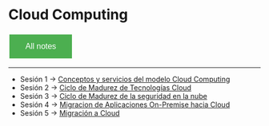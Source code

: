 # Cloud Computing

<style>
  .back-button {
    background-color: #4CAF50; /* Green */
    border: none;
    color: white;
    padding: 15px 32px;
    text-align: center;
    text-decoration: none;
    display: inline-block;
    font-size: 16px;
    margin: 4px 2px;
    cursor: pointer;
  }
</style>

<button class="back-button" onclick="window.location.href='https://matiaspakua.github.io/tech.notes.io'">All notes</button>

---

- Sesión 1 -> [Conceptos y servicios del modelo Cloud Computing](pages/master_ti/cloud_computing/sesion_1.md)
- Sesión 2 -> [Ciclo de Madurez de Tecnologías Cloud](pages/master_ti/cloud_computing/sesion_2.md)
- Sesión 3 -> [Ciclo de Madurez de la seguridad en la nube](sesion_3.md)
- Sesión 4 -> [Migracion de Aplicaciones On-Premise hacia Cloud](sesion_4.md)
- Sesión 5 -> [Migración a Cloud](sesion_5.md)
